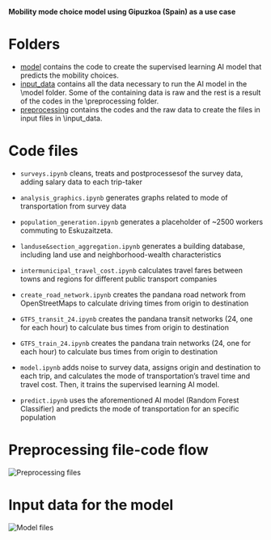 **Mobility mode choice model using Gipuzkoa (Spain) as a use case**

# Folders
- [model](https://github.com/Inigo-Azcarate/Mobility_Choice/tree/main/model) contains the code to create the supervised learning AI model that predicts the mobility choices. 
- [input_data](https://github.com/Inigo-Azcarate/Mobility_Choice/tree/main/input_data) contains all the data necessary to run the AI model in the \model folder. Some of the containing data is raw and the rest is a result of the codes in the \preprocessing folder.
- [preprocessing](https://github.com/Inigo-Azcarate/Mobility_Choice/tree/main/preprocessing) contains the codes and the raw data to create the files in input files in \input_data.


# Code files
- `surveys.ipynb` cleans, treats and postprocessesof the survey data, adding salary data to each trip-taker
- `analysis_graphics.ipynb` generates graphs related to mode of transportation from survey data
- `population_generation.ipynb` generates a placeholder of ~2500 workers commuting to Eskuzaitzeta.
- `landuse&section_aggregation.ipynb` generates a building database, including land use and neighborhood-wealth characteristics
- `intermunicipal_travel_cost.ipynb` calculates travel fares between towns and regions for different public transport companies
- `create_road_network.ipynb` creates the pandana road network from OpenStreetMaps to calculate driving times from origin to destination
- `GTFS_transit_24.ipynb` creates the pandana transit networks (24, one for each hour) to calculate bus times from origin to destination
- `GTFS_train_24.ipynb` creates the pandana train networks (24, one for each hour) to calculate bus times from origin to destination

- `model.ipynb` adds noise to survey data, assigns origin and destination to each trip, and calculates the mode of transportation’s travel time and travel cost. Then, it trains the supervised learning AI model.
- `predict.ipynb` uses the aforementioned AI model (Random Forest Classifier) and predicts the mode of transportation for an specific population

# Preprocessing file-code flow
![Preprocessing files](images/preprocessing_pic.png)

# Input data for the model
![Model files](images/model_pic.png)
